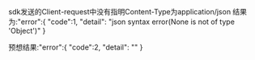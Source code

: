 sdk发送的Client-request中没有指明Content-Type为application/json
结果为:"error":{
            "code":1,
            "detail": "json syntax error(None is not of type 'Object')"
       }

预想结果:"error":{
            "code":2,
            "detail": ""
}
